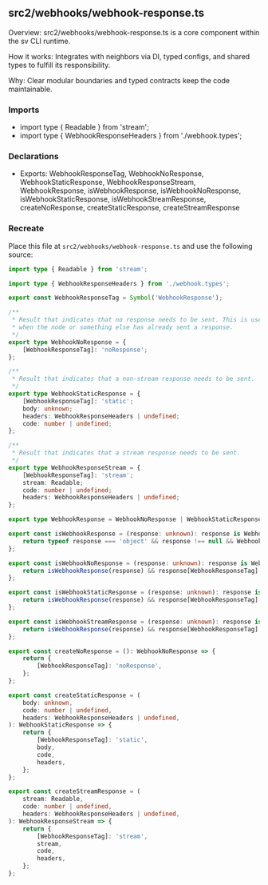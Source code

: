 ## src2/webhooks/webhook-response.ts

Overview: src2/webhooks/webhook-response.ts is a core component within the sv CLI runtime.

How it works: Integrates with neighbors via DI, typed configs, and shared types to fulfill its responsibility.

Why: Clear modular boundaries and typed contracts keep the code maintainable.

### Imports

- import type { Readable } from 'stream';
- import type { WebhookResponseHeaders } from './webhook.types';

### Declarations

- Exports: WebhookResponseTag, WebhookNoResponse, WebhookStaticResponse, WebhookResponseStream, WebhookResponse, isWebhookResponse, isWebhookNoResponse, isWebhookStaticResponse, isWebhookStreamResponse, createNoResponse, createStaticResponse, createStreamResponse

### Recreate

Place this file at `src2/webhooks/webhook-response.ts` and use the following source:

```ts
import type { Readable } from 'stream';

import type { WebhookResponseHeaders } from './webhook.types';

export const WebhookResponseTag = Symbol('WebhookResponse');

/**
 * Result that indicates that no response needs to be sent. This is used
 * when the node or something else has already sent a response.
 */
export type WebhookNoResponse = {
	[WebhookResponseTag]: 'noResponse';
};

/**
 * Result that indicates that a non-stream response needs to be sent.
 */
export type WebhookStaticResponse = {
	[WebhookResponseTag]: 'static';
	body: unknown;
	headers: WebhookResponseHeaders | undefined;
	code: number | undefined;
};

/**
 * Result that indicates that a stream response needs to be sent.
 */
export type WebhookResponseStream = {
	[WebhookResponseTag]: 'stream';
	stream: Readable;
	code: number | undefined;
	headers: WebhookResponseHeaders | undefined;
};

export type WebhookResponse = WebhookNoResponse | WebhookStaticResponse | WebhookResponseStream;

export const isWebhookResponse = (response: unknown): response is WebhookResponse => {
	return typeof response === 'object' && response !== null && WebhookResponseTag in response;
};

export const isWebhookNoResponse = (response: unknown): response is WebhookNoResponse => {
	return isWebhookResponse(response) && response[WebhookResponseTag] === 'noResponse';
};

export const isWebhookStaticResponse = (response: unknown): response is WebhookStaticResponse => {
	return isWebhookResponse(response) && response[WebhookResponseTag] === 'static';
};

export const isWebhookStreamResponse = (response: unknown): response is WebhookResponseStream => {
	return isWebhookResponse(response) && response[WebhookResponseTag] === 'stream';
};

export const createNoResponse = (): WebhookNoResponse => {
	return {
		[WebhookResponseTag]: 'noResponse',
	};
};

export const createStaticResponse = (
	body: unknown,
	code: number | undefined,
	headers: WebhookResponseHeaders | undefined,
): WebhookStaticResponse => {
	return {
		[WebhookResponseTag]: 'static',
		body,
		code,
		headers,
	};
};

export const createStreamResponse = (
	stream: Readable,
	code: number | undefined,
	headers: WebhookResponseHeaders | undefined,
): WebhookResponseStream => {
	return {
		[WebhookResponseTag]: 'stream',
		stream,
		code,
		headers,
	};
};

```
